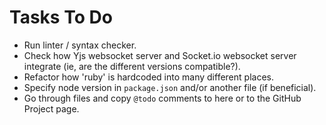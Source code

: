 # Tasks To Do

- Run linter / syntax checker.
- Check how Yjs websocket server and Socket.io websocket server integrate (ie, are the different versions compatible?).
- Refactor how 'ruby' is hardcoded into many different places.
- Specify node version in `package.json` and/or another file (if beneficial).
- Go through files and copy `@todo` comments to here or to the GitHub Project page.
